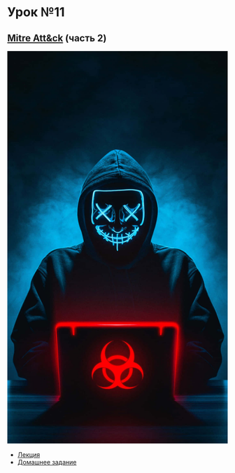 # Урок №11
## [Mitre Att&ck](https://attack.mitre.org/matrices/enterprise/) (часть 2)

![](pics/hacker.jpg)

* [Лекция](11-Mitre.pdf)
* [Домашнее задание](HW10-11.md)

